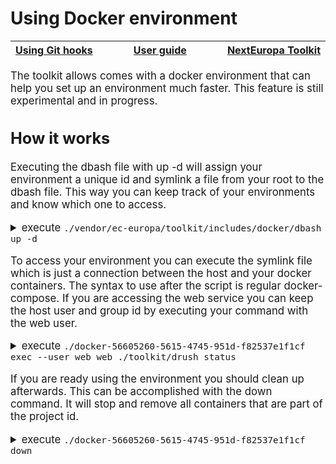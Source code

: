 # Using Docker environment

<big><table><thead><tr><th nowrap> [Using Git hooks](./git-hhooks.md#using-git-hooks) </th><th width="100%" align="center"> [User guide](../README.md#user-guide) </th><th nowrap> [NextEuropa Toolkit](../README.md#nexteuropa-toolkit) </th></tr></thead></table>

The toolkit allows comes with a docker environment that can help you set up an
environment much faster. This feature is still experimental and in progress.

## How it works

Executing the dbash file with up -d will assign your environment a unique id and
symlink a file from your root to the dbash file. This way you can keep track of
your environments and know which one to access.

<details><summary>execute <code>./vendor/ec-europa/toolkit/includes/docker/dbash up -d</code></summary><p>

```
Creating network "5660526056154745951df82537e1f1cf_default" with the default driver
Creating 5660526056154745951df82537e1f1cf_mysql_1 ...
Creating 5660526056154745951df82537e1f1cf_mysql_1
Creating 5660526056154745951df82537e1f1cf_selenium_1 ...
Creating 5660526056154745951df82537e1f1cf_solr_1 ...
Creating 5660526056154745951df82537e1f1cf_solr_1
Creating 5660526056154745951df82537e1f1cf_selenium_1 ... done
Creating 5660526056154745951df82537e1f1cf_web_1 ...
Creating 5660526056154745951df82537e1f1cf_web_1 ... done
```
</p></details>

To access your environment you can execute the symlink file which is just a
connection between the host and your docker containers. The syntax to use after
the script is regular docker-compose. If you are accessing the web service you
can keep the host user and group id by executing your command with the web user.

<details><summary>execute <code>./docker-56605260-5615-4745-951d-f82537e1f1cf exec --user web web ./toolkit/drush status</code></summary><p>

```
 PHP executable         :  /usr/bin/php
 PHP configuration      :  /etc/php.ini
 PHP OS                 :  Linux
 Drush script           :  /home/user/ec-europa/toolkit/vendor/drush/drush/drush.php
 Drush version          :  8.0.5
 Drush temp directory   :  /tmp
 Drush configuration    :
 Drush alias files      :
```
</p></details>

If you are ready using the environment you should clean up afterwards. This can
be accomplished with the down command. It will stop and remove all containers
that are part of the project id.

<details><summary>execute <code>./docker-56605260-5615-4745-951d-f82537e1f1cf down</code></summary><p>

```
Stopping 5660526056154745951df82537e1f1cf_web_1 ... done
Stopping 5660526056154745951df82537e1f1cf_selenium_1 ... done
Stopping 5660526056154745951df82537e1f1cf_solr_1 ... done
Removing 5660526056154745951df82537e1f1cf_web_1 ... done
Removing 5660526056154745951df82537e1f1cf_selenium_1 ... done
Removing 5660526056154745951df82537e1f1cf_solr_1 ... done
Removing 5660526056154745951df82537e1f1cf_mysql_1 ... done
Removing network 5660526056154745951df82537e1f1cf_default
```
</p></details>